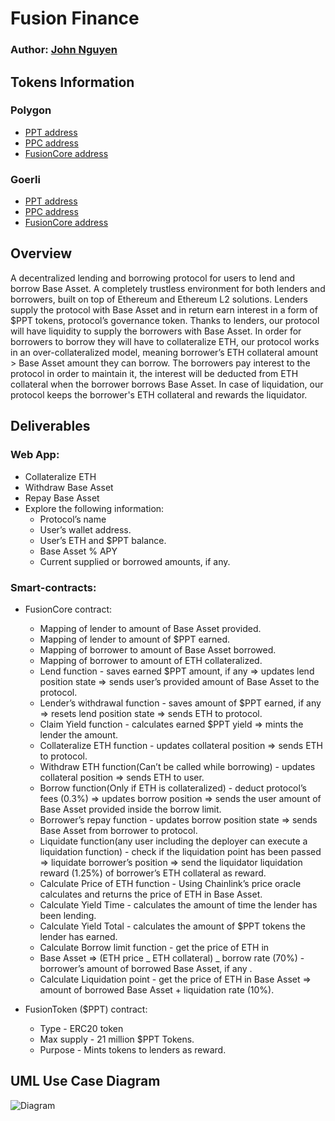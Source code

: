 # Fusion Finance

### Author: [John Nguyen](https://github.com/jooohneth)

## Tokens Information

### Polygon

- [PPT address](https://polygonscan.com/address/0x81a7750F1b71Da9057Dcb834F20b167DA0e0fbAd)
- [PPC address](https://polygonscan.com/address/0x8f3Cf7ad23Cd3CaDbD9735AFf958023239c6A063)
- [FusionCore address](https://polygonscan.com/address/0x70D3a5811aa45Cd2dF078531c3759245682b5F04)

### Goerli

- [PPT address](https://goerli.etherscan.io/address/0x1Fcf6276f6bf99052c59D2bC83B5Dcb84ebB20c0)
- [PPC address](https://goerli.etherscan.io/address/0x11fE4B6AE13d2a6055C8D9cF65c55bac32B5d844)
- [FusionCore address](https://goerli.etherscan.io/address/0x7c0b7b6956c4171745887D4e1371CFCc0ca27c4D)

## Overview

A decentralized lending and borrowing protocol for users to lend and borrow Base Asset. A completely trustless environment for both lenders and borrowers, built on top of Ethereum and Ethereum L2 solutions. Lenders supply the protocol with Base Asset and in return earn interest in a form of $PPT tokens, protocol’s governance token. Thanks to lenders, our protocol will have liquidity to supply the borrowers with Base Asset. In order for borrowers to borrow they will have to collateralize ETH, our protocol works in an over-collateralized model, meaning borrower’s ETH collateral amount > Base Asset amount they can borrow. The borrowers pay interest to the protocol in order to maintain it, the interest will be deducted from ETH collateral when the borrower borrows Base Asset. In case of liquidation, our protocol keeps the borrower's ETH collateral and rewards the liquidator.

## Deliverables

### Web App:

- Collateralize ETH
- Withdraw Base Asset
- Repay Base Asset
- Explore the following information:
  - Protocol’s name
  - User’s wallet address.
  - User’s ETH and $PPT balance.
  - Base Asset % APY
  - Current supplied or borrowed amounts, if any.

### Smart-contracts:

- FusionCore contract:

  - Mapping of lender to amount of Base Asset provided.
  - Mapping of lender to amount of $PPT earned.
  - Mapping of borrower to amount of Base Asset borrowed.
  - Mapping of borrower to amount of ETH collateralized.
  - Lend function - saves earned $PPT amount, if any => updates lend position state => sends user’s provided amount of Base Asset to the protocol.
  - Lender’s withdrawal function - saves amount of $PPT earned, if any => resets lend position state => sends ETH to protocol.
  - Claim Yield function - calculates earned $PPT yield => mints the lender the amount.
  - Collateralize ETH function - updates collateral position => sends ETH to protocol.
  - Withdraw ETH function(Can’t be called while borrowing) - updates collateral position => sends ETH to user.
  - Borrow function(Only if ETH is collateralized) - deduct protocol’s fees (0.3%) => updates borrow position => sends the user amount of Base Asset provided inside the borrow limit.
  - Borrower’s repay function - updates borrow position state => sends Base Asset from borrower to protocol.
  - Liquidate function(any user including the deployer can execute a liquidation function) - check if the liquidation point has been passed => liquidate borrower’s position => send the liquidator liquidation reward (1.25%) of borrower’s ETH collateral as reward.
  - Calculate Price of ETH function - Using Chainlink’s price oracle calculates and returns the price of ETH in Base Asset.
  - Calculate Yield Time - calculates the amount of time the lender has been lending.
  - Calculate Yield Total - calculates the amount of $PPT tokens the lender has earned.
  - Calculate Borrow limit function - get the price of ETH in
  - Base Asset => (ETH price _ ETH collateral) _ borrow rate (70%) - borrower’s amount of borrowed Base Asset, if any .
  - Calculate Liquidation point - get the price of ETH in Base Asset => amount of borrowed Base Asset + liquidation rate (10%).

- FusionToken ($PPT) contract:

  - Type - ERC20 token
  - Max supply - 21 million $PPT Tokens.
  - Purpose - Mints tokens to lenders as reward.

## UML Use Case Diagram

![Diagram](Diagram.jpeg)
